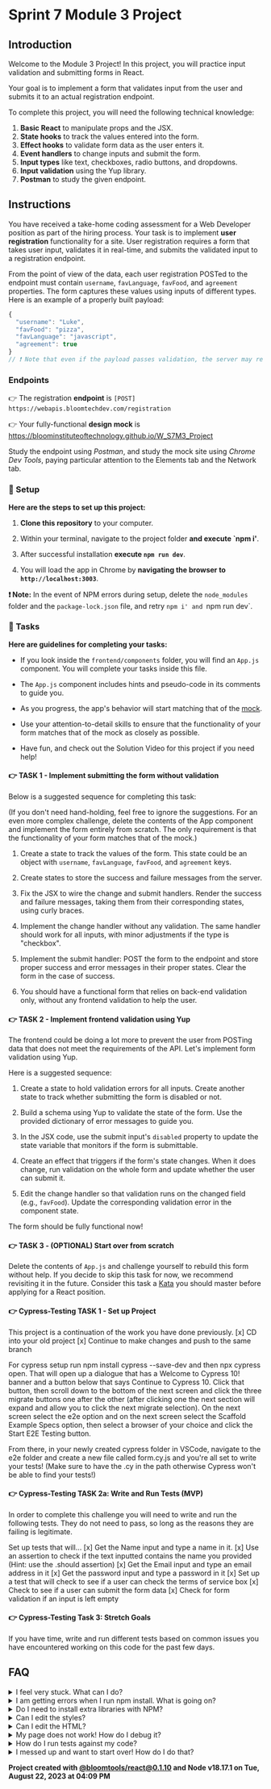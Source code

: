 # Sprint 7 Module 3 Project

## Introduction

Welcome to the Module 3 Project! In this project, you will practice input validation and submitting forms in React.

Your goal is to implement a form that validates input from the user and submits it to an actual registration endpoint.

To complete this project, you will need the following technical knowledge:

1. **Basic React** to manipulate props and the JSX.
2. **State hooks** to track the values entered into the form.
3. **Effect hooks** to validate form data as the user enters it.
4. **Event handlers** to change inputs and submit the form.
5. **Input types** like text, checkboxes, radio buttons, and dropdowns.
6. **Input validation** using the Yup library.
7. **Postman** to study the given endpoint.

## Instructions

You have received a take-home coding assessment for a Web Developer position as part of the hiring process. Your task is to implement **user registration** functionality for a site. User registration requires a form that takes user input, validates it in real-time, and submits the validated input to a registration endpoint.

From the point of view of the data, each user registration POSTed to the endpoint must contain `username`, `favLanguage`, `favFood`, and `agreement` properties. The form captures these values using inputs of different types. Here is an example of a properly built payload:

```js
{
  "username": "Luke",
  "favFood": "pizza",
  "favLanguage": "javascript",
  "agreement": true
}
// ❗ Note that even if the payload passes validation, the server may reject the request if the username already exists
```

### Endpoints

👉 The registration **endpoint** is `[POST] https://webapis.bloomtechdev.com/registration`

👉 Your fully-functional **design mock** is https://bloominstituteoftechnology.github.io/W_S7M3_Project

Study the endpoint using _Postman_, and study the mock site using _Chrome Dev Tools_, paying particular attention to the Elements tab and the Network tab.

### 💾 Setup

**Here are the steps to set up this project:**

1. **Clone this repository** to your computer.

2. Within your terminal, navigate to the project folder **and execute `npm i'**.

3. After successful installation **execute `npm run dev`**.

4. You will load the app in Chrome by **navigating the browser to `http://localhost:3003`**.

**❗ Note:** In the event of NPM errors during setup, delete the `node_modules` folder and the `package-lock.json` file, and retry `npm i' and `npm run dev`.

### 🥷 Tasks

**Here are guidelines for completing your tasks:**

- If you look inside the `frontend/components` folder, you will find an `App.js` component. You will complete your tasks inside this file.

- The `App.js` component includes hints and pseudo-code in its comments to guide you.

- As you progress, the app's behavior will start matching that of the [mock](https://bloominstituteoftechnology.github.io/W_S7M3_Project).

- Use your attention-to-detail skills to ensure that the functionality of your form matches that of the mock as closely as possible.

- Have fun, and check out the Solution Video for this project if you need help!

#### 👉 TASK 1 - Implement submitting the form without validation

Below is a suggested sequence for completing this task:

(If you don't need hand-holding, feel free to ignore the suggestions. For an even more complex challenge, delete the contents of the App component and implement the form entirely from scratch. The only requirement is that the functionality of your form matches that of the mock.)

1. Create a state to track the values of the form. This state could be an object with `username`, `favLanguage`, `favFood`, and `agreement` keys.

2. Create states to store the success and failure messages from the server.

3. Fix the JSX to wire the change and submit handlers. Render the success and failure messages, taking them from their corresponding states, using curly braces.

4. Implement the change handler without any validation. The same handler should work for all inputs, with minor adjustments if the type is "checkbox".

5. Implement the submit handler: POST the form to the endpoint and store proper success and error messages in their proper states. Clear the form in the case of success.

6. You should have a functional form that relies on back-end validation only, without any frontend validation to help the user.

#### 👉 TASK 2 - Implement frontend validation using Yup

The frontend could be doing a lot more to prevent the user from POSTing data that does not meet the requirements of the API. Let's implement form validation using Yup.

Here is a suggested sequence:

1. Create a state to hold validation errors for all inputs. Create another state to track whether submitting the form is disabled or not.

2. Build a schema using Yup to validate the state of the form. Use the provided dictionary of error messages to guide you.

3. In the JSX code, use the submit input's `disabled` property to update the state variable that monitors if the form is submittable.

4. Create an effect that triggers if the form's state changes. When it does change, run validation on the whole form and update whether the user can submit it.

5. Edit the change handler so that validation runs on the changed field (e.g., `favFood`). Update the corresponding validation error in the component state.

The form should be fully functional now!

#### 👉 TASK 3 - (OPTIONAL) Start over from scratch

Delete the contents of `App.js` and challenge yourself to rebuild this form without help. If you decide to skip this task for now, we recommend revisiting it in the future. Consider this task a [Kata](https://en.wikipedia.org/wiki/Kata) you should master before applying for a React position.

#### 👉 Cypress-Testing TASK 1 - Set up Project

This project is a continuation of the work you have done previously.
[x] CD into your old project
[x] Continue to make changes and push to the same branch

For cypress setup run npm install cypress --save-dev and then npx cypress open. That will open up a dialogue that has a Welcome to Cypress 10! banner and a button below that says Continue to Cypress 10. Click that button, then scroll down to the bottom of the next screen and click the three migrate buttons one after the other (after clicking one the next section will expand and allow you to click the next migrate selection). On the next screen select the e2e option and on the next screen select the Scaffold Example Specs option, then select a browser of your choice and click the Start E2E Testing button.

From there, in your newly created cypress folder in VSCode, navigate to the e2e folder and create a new file called form.cy.js and you're all set to write your tests! (Make sure to have the .cy in the path otherwise Cypress won't be able to find your tests!)

#### 👉 Cypress-Testing TASK 2a: Write and Run Tests (MVP)

In order to complete this challenge you will need to write and run the following tests. They do not need to pass, so long as the reasons they are failing is legitimate.

Set up tests that will...
[x] Get the Name input and type a name in it.
[x] Use an assertion to check if the text inputted contains the name you provided (Hint: use the .should assertion)
[x] Get the Email input and type an email address in it
[x] Get the password input and type a password in it
[x] Set up a test that will check to see if a user can check the terms of service box
[x] Check to see if a user can submit the form data
[x] Check for form validation if an input is left empty

#### 👉 Cypress-Testing Task 3: Stretch Goals

If you have time, write and run different tests based on common issues you have encountered working on this code for the past few days.

## FAQ

<details>
  <summary>I feel very stuck. What can I do?</summary>

Check out the Solution Video for this project in your learning platform. In it, an industry expert will walk you through their thinking in detail while they solve the tasks. We highly recommend viewing Solution Videos even if you are not stuck: you will learn many tricks.

</details>

<details>
  <summary>I am getting errors when I run npm install. What is going on?</summary>

This project requires Node to be correctly installed on your computer to work. Sometimes Node can be installed but misconfigured. Try deleting `node_modules` and running `npm install`. If that fails, try deleting both `node_modules` and `package-lock.json` before reinstalling. If all fails, please request support!

</details>

<details>
  <summary>Do I need to install extra libraries with NPM?</summary>

No. Everything you need should be installed already, including Yup and Axios.

</details>

<details>
  <summary>Can I edit the styles?</summary>

Of course! Have at it.

</details>

<details>
  <summary>Can I edit the HTML?</summary>

That's probably not a great idea. You need to be able to make all changes via React and not make any changes in the HTML files.

</details>

<details>
  <summary>My page does not work! How do I debug it?</summary>

With React, you need to use the React Dev Tools to monitor the state of our components as you interact with the App. If the state is not adjusting like you expect, that's good to know. If the state does change, but the UI does not respond, that's a different thing.

If your code has a syntax problem, the app will print error messages in the console. Focus on the first message. Place console logs right before the crash site (errors usually inform of the line number where the problem originates) and see if your variables contain the data you think they do. Comment out chunks of code until you get it to compile!

</details>

<details>
  <summary>How do I run tests against my code?</summary>

This particular project has no tests in it. All testing must be manual!

</details>

<details>
  <summary>I messed up and want to start over! How do I do that?</summary>

Do NOT delete your repository from GitHub! Instead, frequently commit as you work. Make a commit whenever you achieve anything and the app isn't crashing in Chrome. Frequent commits create restore points you can use should you wreak havoc with your app. If you find yourself in a mess, use git reset --hard to discard all changes to your code since your last commit. If you are dead set on restarting the challenge from scratch, you can do this with Git as well. Research how to reset hard to a specific commit.

</details>

**Project created with [@bloomtools/react@0.1.10](https://github.com/bloominstituteoftechnology/npm-tools-react) and Node v18.17.1 on Tue, August 22, 2023 at 04:09 PM**
